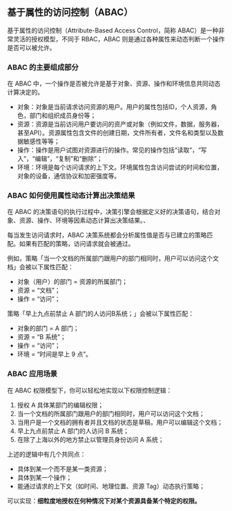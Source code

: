 ## 基于属性的访问控制（ABAC）

基于属性的访问控制（Attribute-Based Access Control，简称 ABAC）是一种非常灵活的授权模型，不同于 RBAC，ABAC 则是通过各种属性来动态判断一个操作是否可以被允许。

### ABAC 的主要组成部分

在 ABAC 中，一个操作是否被允许是基于对象、资源、操作和环境信息共同动态计算决定的。

- 对象：对象是当前请求访问资源的用户。用户的属性包括ID，个人资源，角色，部门和组织成员身份等；
- 资源：资源是当前访问用户要访问的资产或对象（例如文件，数据，服务器，甚至API）。资源属性包含文件的创建日期，文件所有者，文件名和类型以及数据敏感性等等；
- 操作：操作是用户试图对资源进行的操作。常见的操作包括“读取”，“写入”，“编辑”，“复制”和“删除”；
- 环境：环境是每个访问请求的上下文。环境属性包含访问尝试的时间和位置，对象的设备，通信协议和加密强度等。

### ABAC 如何使用属性动态计算出决策结果

在 ABAC 的决策语句的执行过程中，决策引擎会根据定义好的决策语句，结合对象、资源、操作、环境等因素动态计算出决策结果。、

每当发生访问请求时，ABAC 决策系统都会分析属性值是否与已建立的策略匹配。如果有匹配的策略，访问请求就会被通过。

例如，策略「当一个文档的所属部门跟用户的部门相同时，用户可以访问这个文档」会被以下属性匹配：

- 对象（用户）的部门 = 资源的所属部门；
- 资源 = “文档”；
- 操作 = “访问”；

策略「早上九点前禁止 A 部门的人访问B系统；」会被以下属性匹配：

- 对象的部门 = A 部门；
- 资源 = “B 系统”；
- 操作 = “访问”；
- 环境 = “时间是早上 9 点”。

###  ABAC 应用场景

在 ABAC 权限模型下，你可以轻松地实现以下权限控制逻辑：

1. 授权 A 具体某部门的编辑权限；
2. 当一个文档的所属部门跟用户的部门相同时，用户可以访问这个文档；
3. 当用户是一个文档的拥有者并且文档的状态是草稿，用户可以编辑这个文档；
4. 早上九点前禁止 A 部门的人访问 B 系统；
5. 在除了上海以外的地方禁止以管理员身份访问 A 系统；

上述的逻辑中有几个共同点：

- 具体到某一个而不是某一类资源；
- 具体到某一个操作；
- 能通过请求的上下文（如时间、地理位置、资源 Tag）动态执行策略；

可以实现：**细粒度地授权在何种情况下对某个资源具备某个特定的权限。**

## 